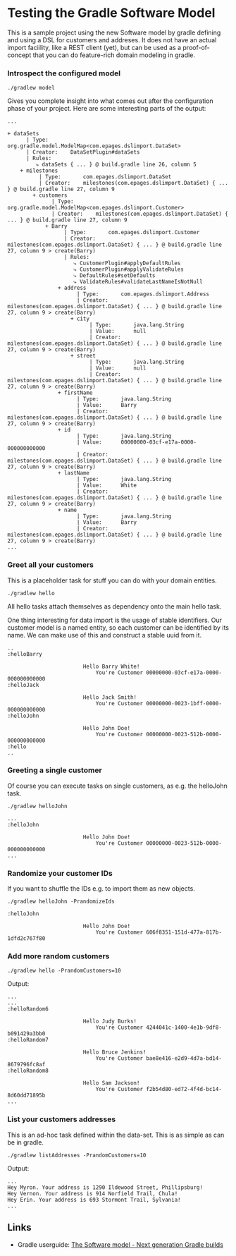 # Testing the Gradle Software Model

This is a sample project using the new Software model by gradle defining and using a DSL for customers and addreses.
It does not have an actual import faciility, like a REST client (yet), but can be used as a proof-of-concept that
you can do feature-rich domain modeling in gradle.

### Introspect the configured model

```
./gradlew model
```

Gives you complete insight into what comes out after the configuration phase of your project.
Here are some interesting parts of the output: 

```
...

+ dataSets
      | Type:   	org.gradle.model.ModelMap<com.epages.dslimport.DataSet>
      | Creator: 	DataSetPlugin#dataSets
      | Rules:
         ⤷ dataSets { ... } @ build.gradle line 26, column 5
    + milestones
          | Type:   	com.epages.dslimport.DataSet
          | Creator: 	milestones(com.epages.dslimport.DataSet) { ... } @ build.gradle line 27, column 9
        + customers
              | Type:   	org.gradle.model.ModelMap<com.epages.dslimport.Customer>
              | Creator: 	milestones(com.epages.dslimport.DataSet) { ... } @ build.gradle line 27, column 9
            + Barry
                  | Type:   	com.epages.dslimport.Customer
                  | Creator: 	milestones(com.epages.dslimport.DataSet) { ... } @ build.gradle line 27, column 9 > create(Barry)
                  | Rules:
                     ⤷ CustomerPlugin#applyDefaultRules
                     ⤷ CustomerPlugin#applyValidateRules
                     ⤷ DefaultRules#setDefaults
                     ⤷ ValidateRules#validateLastNameIsNotNull
                + address
                      | Type:   	com.epages.dslimport.Address
                      | Creator: 	milestones(com.epages.dslimport.DataSet) { ... } @ build.gradle line 27, column 9 > create(Barry)
                    + city
                          | Type:   	java.lang.String
                          | Value:  	null
                          | Creator: 	milestones(com.epages.dslimport.DataSet) { ... } @ build.gradle line 27, column 9 > create(Barry)
                    + street
                          | Type:   	java.lang.String
                          | Value:  	null
                          | Creator: 	milestones(com.epages.dslimport.DataSet) { ... } @ build.gradle line 27, column 9 > create(Barry)
                + firstName
                      | Type:   	java.lang.String
                      | Value:  	Barry
                      | Creator: 	milestones(com.epages.dslimport.DataSet) { ... } @ build.gradle line 27, column 9 > create(Barry)
                + id
                      | Type:   	java.lang.String
                      | Value:  	00000000-03cf-e17a-0000-000000000000
                      | Creator: 	milestones(com.epages.dslimport.DataSet) { ... } @ build.gradle line 27, column 9 > create(Barry)
                + lastName
                      | Type:   	java.lang.String
                      | Value:  	White
                      | Creator: 	milestones(com.epages.dslimport.DataSet) { ... } @ build.gradle line 27, column 9 > create(Barry)
                + name
                      | Type:   	java.lang.String
                      | Value:  	Barry
                      | Creator: 	milestones(com.epages.dslimport.DataSet) { ... } @ build.gradle line 27, column 9 > create(Barry)
...
```


### Greet all your customers

This is a placeholder task for stuff you can do with your domain entities.


```
./gradlew hello
```

All hello tasks attach themselves as dependency onto the main hello task.

One thing interesting for data import is the usage of stable identifiers. Our customer model is a named entity, so each 
customer can be identified by its name. We can make use of this and construct a stable uuid from it.


```
..
:helloBarry

                        Hello Barry White! 
                            You're Customer 00000000-03cf-e17a-0000-000000000000
:helloJack

                        Hello Jack Smith! 
                            You're Customer 00000000-0023-1bff-0000-000000000000
:helloJohn

                        Hello John Doe! 
                            You're Customer 00000000-0023-512b-0000-000000000000
:hello
..
```

### Greeting a single customer

Of course you can execute tasks on single customers, as e.g. the helloJohn task.


```
./gradlew helloJohn
```

```
...
:helloJohn

                        Hello John Doe! 
                            You're Customer 00000000-0023-512b-0000-000000000000
...
```

### Randomize your customer IDs

If you want to shuffle the IDs e.g. to import them as new objects.


```
./gradlew helloJohn -PrandomizeIds
```

```
:helloJohn

                        Hello John Doe! 
                            You're Customer 606f8351-151d-477a-817b-1dfd2c767f80
```


### Add more random customers

```
./gradlew hello -PrandomCustomers=10
```

Output:


```
...
...
:helloRandom6

                        Hello Judy Burks! 
                            You're Customer 4244041c-1400-4e1b-9df8-b091429a3bb0
:helloRandom7

                        Hello Bruce Jenkins! 
                            You're Customer bae8e416-e2d9-4d7a-bd14-8679796fc8af
:helloRandom8

                        Hello Sam Jackson! 
                            You're Customer f2b54d80-ed72-4f4d-bc14-8d60dd71895b
...
```

### List your customers addresses

This is an ad-hoc task defined within the data-set. This is as simple as can be in gradle.

```
./gradlew listAddresses -PrandomCustomers=10
```

Output:

```
...
Hey Myron. Your address is 1290 Ildewood Street, Phillipsburg!
Hey Vernon. Your address is 914 Norfield Trail, Chula!
Hey Erin. Your address is 693 Stormont Trail, Sylvania!
...

```

## Links

* Gradle userguide: [The Software model - Next generation Gradle builds](https://docs.gradle.org/current/userguide/userguide_single.html#N1777A)

